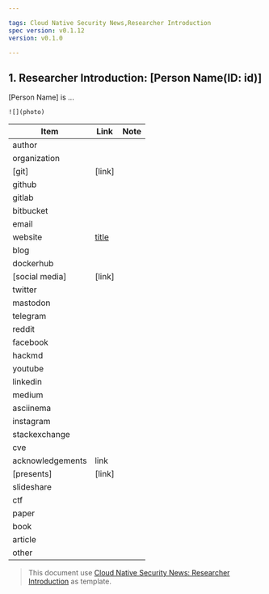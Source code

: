 ```yaml
---

tags: Cloud Native Security News,Researcher Introduction
spec version: v0.1.12
version: v0.1.0

---
```


## 1. Researcher Introduction: [Person Name(ID: id)]

[Person Name] is ...

`![](photo)`


| Item             | Link      | Note |
|------------------|-----------|------|
| author           |
| organization     |
| [git]            | [link]    |
| github           |
| gitlab           |
| bitbucket        |
| email            |
| website          | [title]() |
| blog             |
| dockerhub        |           |
| [social media]   | [link]    |
| twitter          |
| mastodon         |
| telegram         |
| reddit           |
| facebook         |
| hackmd           |
| youtube          |
| linkedin         |
| medium           |
| asciinema        |
| instagram        |
| stackexchange    |
| cve              |           |
| acknowledgements | link      |
| [presents]       | [link]    |
| slideshare       |
| ctf              |
| paper            |
| book             |
| article          |
| other            |

> This document use [Cloud Native Security News: Researcher Introduction](https://github.com/cloud-native-security-news/spec/blob/main/researcher-introduction.md) as template.
